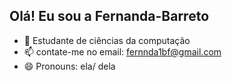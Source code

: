 ## Olá! Eu sou a Fernanda-Barreto

- 🌱 Estudante de ciências da computação 
- 📫 contate-me no email: fernnda1bf@gmail.com
- 😄 Pronouns: ela/ dela


